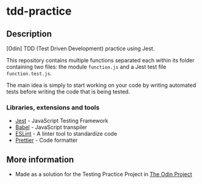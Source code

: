 # tdd-practice

## Description

[Odin] TDD (Test Driven Development) practice using Jest.

This repository contains multiple functions separated each within its folder containing two files: the module `function.js` and a Jest test file `function.test.js`.

The main idea is simply to start working on your code by writing automated tests before writing the code that is being tested.

### Libraries, extensions and tools

- [Jest](https://jestjs.io/) - JavaScript Testing Framework
- [Babel](https://babeljs.io/) - JavaScript transpiler
- [ESLint](https://eslint.org/) - A linter tool to standardize code
- [Prettier](https://prettier.io/) - Code formatter

## More information

- Made as a solution for the Testing Practice Project in [The Odin Project](https://www.theodinproject.com/lessons/testing-practice)
